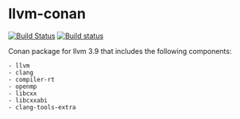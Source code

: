 # llvm-conan

[![Build Status](https://travis-ci.org/xwvvvvwx/llvm-conan.svg?branch=master)](https://travis-ci.org/xwvvvvwx/llvm-conan) [![Build status](https://ci.appveyor.com/api/projects/status/28rve7uadifhgq72/branch/master?svg=true)](https://ci.appveyor.com/project/xwvvvvwx/llvm-conan/branch/master)

Conan package for llvm 3.9 that includes the following components:

    - llvm
    - clang
    - compiler-rt
    - openmp
    - libcxx
    - libcxxabi
    - clang-tools-extra
